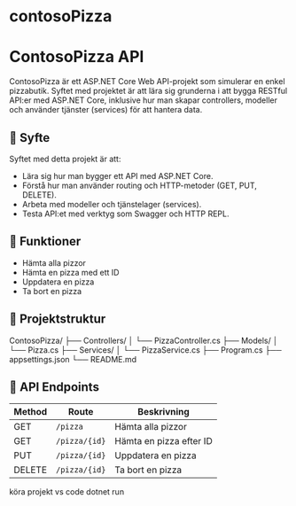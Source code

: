 # contosoPizza

# ContosoPizza API

ContosoPizza är ett ASP.NET Core Web API-projekt som simulerar en enkel pizzabutik. Syftet med projektet är att lära sig grunderna i att bygga RESTful API:er med ASP.NET Core, inklusive hur man skapar controllers, modeller och använder tjänster (services) för att hantera data.

## 🎯 Syfte

Syftet med detta projekt är att:

- Lära sig hur man bygger ett API med ASP.NET Core.
- Förstå hur man använder routing och HTTP-metoder (GET, PUT, DELETE).
- Arbeta med modeller och tjänstelager (services).
- Testa API:et med verktyg som Swagger och HTTP REPL.

## 🔧 Funktioner

- Hämta alla pizzor
- Hämta en pizza med ett ID
- Uppdatera en pizza
- Ta bort en pizza

## 📁 Projektstruktur

ContosoPizza/
├── Controllers/
│ └── PizzaController.cs
├── Models/
│ └── Pizza.cs
├── Services/
│ └── PizzaService.cs
├── Program.cs
├── appsettings.json
└── README.md



## 🚀 API Endpoints

| Method | Route            | Beskrivning              |
|--------|------------------|--------------------------|
| GET    | `/pizza`         | Hämta alla pizzor        |
| GET    | `/pizza/{id}`    | Hämta en pizza efter ID  |
| PUT    | `/pizza/{id}`    | Uppdatera en pizza       |
| DELETE | `/pizza/{id}`    | Ta bort en pizza         |

köra projekt vs code 
dotnet run



